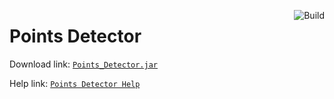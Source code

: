 <a href="https://github.com/kildom/filtry-ani/actions/workflows/main.yml"><img src="https://github.com/kildom/filtry-ani/actions/workflows/main.yml/badge.svg" alt="Build" align="right"/></a>

# Points Detector

Download link: [`Points_Detector.jar`](https://github.com/kildom/filtry-ani/releases/latest/download/Points_Detector.jar)

Help link: [`Points Detector Help`](help/README.md)